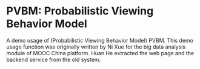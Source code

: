 # PVBM: Probabilistic Viewing Behavior Model

A demo usage of (Probabilistic Viewing Behavior Model) PVBM. 
This demo usage function was originally written by Ni Xue for the big data analysis module of MOOC China platform. Huan He extracted the web page and the backend service from the old system.